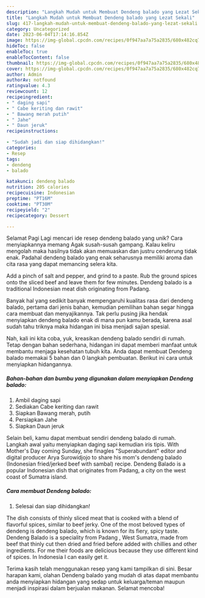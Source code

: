 ```yaml
---
description: "Langkah Mudah untuk Membuat Dendeng balado yang Lezat Sekali"
title: "Langkah Mudah untuk Membuat Dendeng balado yang Lezat Sekali"
slug: 417-langkah-mudah-untuk-membuat-dendeng-balado-yang-lezat-sekali
category: Uncategorized
date: 2023-06-04T17:14:16.854Z
image: https://img-global.cpcdn.com/recipes/0f947aa7a75a2835/680x482cq70/dendeng-balado-foto-resep-utama.jpg
hideToc: false
enableToc: true
enableTocContent: false
thumbnail: https://img-global.cpcdn.com/recipes/0f947aa7a75a2835/680x482cq70/dendeng-balado-foto-resep-utama.jpg
cover: https://img-global.cpcdn.com/recipes/0f947aa7a75a2835/680x482cq70/dendeng-balado-foto-resep-utama.jpg
author: Admin
authorAv: notfound
ratingvalue: 4.3
reviewcount: 12
recipeingredient:
- " daging sapi"
- " Cabe keriting dan rawit"
- " Bawang merah putih"
- " Jahe"
- " Daun jeruk"
recipeinstructions:

- "Sudah jadi dan siap dihidangkan!"
categories:
- Resep
tags:
- dendeng
- balado

katakunci: dendeng balado 
nutrition: 205 calories
recipecuisine: Indonesian
preptime: "PT16M"
cooktime: "PT30M"
recipeyield: "2"
recipecategory: Dessert

---
```



Selamat Pagi Lagi mencari ide resep dendeng balado yang unik? Cara menyiapkannya memang Agak susah-susah gampang. Kalau keliru mengolah maka hasilnya tidak akan memuaskan dan justru cenderung tidak enak. Padahal dendeng balado yang enak seharusnya memiliki aroma dan cita rasa yang dapat memancing selera kita.


Add a pinch of salt and pepper, and grind to a paste. Rub the ground spices onto the sliced beef and leave them for few minutes. Dendeng balado is a traditional Indonesian meat dish originating from Padang.

Banyak hal yang sedikit banyak mempengaruhi kualitas rasa dari dendeng balado, pertama dari jenis bahan, kemudian pemilihan bahan segar hingga cara membuat dan menyajikannya. Tak perlu pusing jika hendak menyiapkan dendeng balado enak di mana pun kamu berada, karena asal sudah tahu triknya maka hidangan ini bisa menjadi sajian spesial.


Nah, kali ini kita coba, yuk, kreasikan dendeng balado sendiri di rumah. Tetap dengan bahan sederhana, hidangan ini dapat memberi manfaat untuk membantu menjaga kesehatan tubuh kita. Anda dapat membuat Dendeng balado memakai 5 bahan dan 0 langkah pembuatan. Berikut ini cara untuk menyiapkan hidangannya.

<!--inarticleads1-->

##### Bahan-bahan dan bumbu yang digunakan dalam menyiapkan Dendeng balado:

1. Ambil  daging sapi
1. Sediakan  Cabe keriting dan rawit
1. Siapkan  Bawang merah, putih
1. Persiapkan  Jahe
1. Siapkan  Daun jeruk


Selain beli, kamu dapat membuat sendiri dendeng balado di rumah. Langkah awal yaitu menyiapkan daging sapi kemudian iris tipis. With Mother&#39;s Day coming Sunday, she finagles &#34;Superabundant&#34; editor and digital producer Arya Surowidjojo to share his mom&#39;s dendeng balado (Indonesian fried/jerked beef with sambal) recipe. Dendeng Balado is a popular Indonesian dish that originates from Padang, a city on the west coast of Sumatra island. 

<!--inarticleads2-->

##### Cara membuat Dendeng balado:


1. Selesai dan siap dihidangkan!

The dish consists of thinly sliced meat that is cooked with a blend of flavorful spices, similar to beef jerky. One of the most beloved types of dendeng is dendeng balado, which is known for its fiery, spicy taste. Dendeng Balado is a speciality from Padang , West Sumatra, made from beef that thinly cut then dried and fried before added with chillies and other ingredients. For me their foods are delicious because they use different kind of spices. In Indonesia I can easily get it. 

Terima kasih telah menggunakan resep yang kami tampilkan di sini. Besar harapan kami, olahan Dendeng balado yang mudah di atas dapat membantu anda menyiapkan hidangan yang sedap untuk keluarga/teman maupun menjadi inspirasi dalam berjualan makanan. Selamat mencoba!
